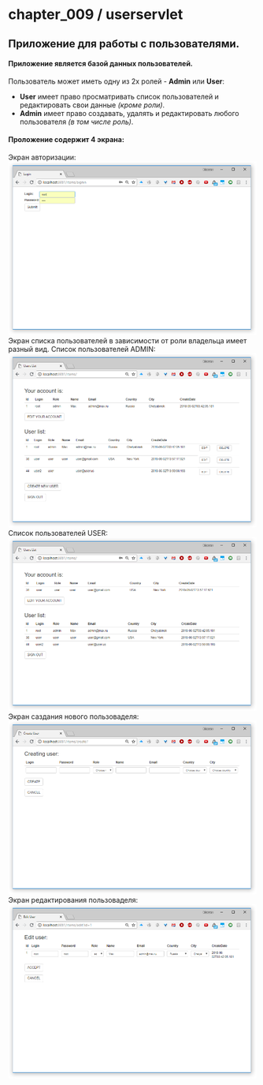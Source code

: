# chapter_009 / userservlet

## Приложение для работы с пользователями.

#### Приложение является базой данных пользователей.  
 Пользователь может иметь одну из 2х ролей - **Admin** или **User**:  
 * **User** имеет право просматривать список пользователей и редактировать свои данные _(кроме роли)_.  
 * **Admin** имеет право создавать, удалять и редактировать любого пользователя _(в том числе роль)_.  

#### Проложение содержит 4 экрана:  
Экран авторизации:  
![Image alt](https://github.com/MaksimJob4j/mivanov/raw/master/chapter_009/src/main/images/Login.png)  
Экран списка пользователей в зависимости от роли владельца имеет разный вид. 
Список пользователей ADMIN:  
 ![Image alt](https://github.com/MaksimJob4j/mivanov/raw/master/chapter_009/src/main/images/AdminsList.png)   
 Список пользователей USER:  
 ![Image alt](https://github.com/MaksimJob4j/mivanov/raw/master/chapter_009/src/main/images/UsersList.png)   
Экран саздания нового пользоваделя:  
  ![Image alt](https://github.com/MaksimJob4j/mivanov/raw/master/chapter_009/src/main/images/CreatUser.png)   
Экран редактирования пользоваделя:  
  ![Image alt](https://github.com/MaksimJob4j/mivanov/raw/master/chapter_009/src/main/images/EditUser.png)  
